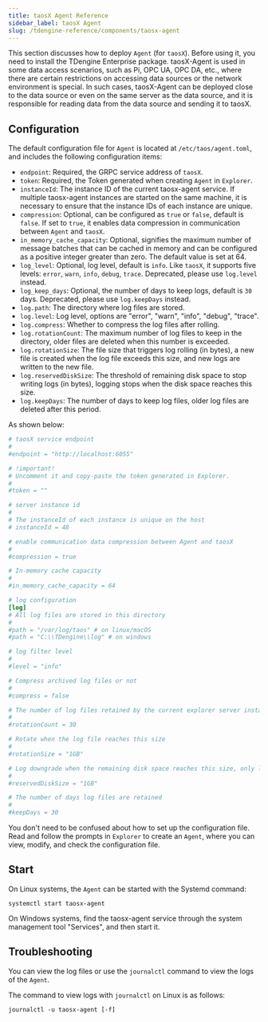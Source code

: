 ```yaml
---
title: taosX Agent Reference
sidebar_label: taosX Agent
slug: /tdengine-reference/components/taosx-agent
---
```


This section discusses how to deploy `Agent` (for `taosX`). Before using it, you need to install the TDengine Enterprise package. taosX-Agent is used in some data access scenarios, such as Pi, OPC UA, OPC DA, etc., where there are certain restrictions on accessing data sources or the network environment is special. In such cases, taosX-Agent can be deployed close to the data source or even on the same server as the data source, and it is responsible for reading data from the data source and sending it to taosX.

## Configuration

The default configuration file for `Agent` is located at `/etc/taos/agent.toml`, and includes the following configuration items:

- `endpoint`: Required, the GRPC service address of `taosX`.
- `token`: Required, the Token generated when creating `Agent` in `Explorer`.
- `instanceId`: The instance ID of the current taosx-agent service. If multiple taosx-agent instances are started on the same machine, it is necessary to ensure that the instance IDs of each instance are unique.
- `compression`: Optional, can be configured as `true` or `false`, default is `false`. If set to `true`, it enables data compression in communication between `Agent` and `taosX`.
- `in_memory_cache_capacity`: Optional, signifies the maximum number of message batches that can be cached in memory and can be configured as a positive integer greater than zero. The default value is set at 64.
- `log_level`: Optional, log level, default is `info`. Like `taosX`, it supports five levels: `error`, `warn`, `info`, `debug`, `trace`. Deprecated, please use `log.level` instead.
- `log_keep_days`: Optional, the number of days to keep logs, default is `30` days. Deprecated, please use `log.keepDays` instead.
- `log.path`: The directory where log files are stored.
- `log.level`: Log level, options are "error", "warn", "info", "debug", "trace".
- `log.compress`: Whether to compress the log files after rolling.
- `log.rotationCount`: The maximum number of log files to keep in the directory, older files are deleted when this number is exceeded.
- `log.rotationSize`: The file size that triggers log rolling (in bytes), a new file is created when the log file exceeds this size, and new logs are written to the new file.
- `log.reservedDiskSize`: The threshold of remaining disk space to stop writing logs (in bytes), logging stops when the disk space reaches this size.
- `log.keepDays`: The number of days to keep log files, older log files are deleted after this period.

As shown below:

```toml
# taosX service endpoint
#
#endpoint = "http://localhost:6055"

# !important!
# Uncomment it and copy-paste the token generated in Explorer.
#
#token = ""

# server instance id
# 
# The instanceId of each instance is unique on the host
# instanceId = 48

# enable communication data compression between Agent and taosX
#
#compression = true

# In-memory cache capacity
#
#in_memory_cache_capacity = 64

# log configuration
[log]
# All log files are stored in this directory
# 
#path = "/var/log/taos" # on linux/macOS
#path = "C:\\TDengine\\log" # on windows

# log filter level
#
#level = "info"

# Compress archived log files or not
# 
#compress = false

# The number of log files retained by the current explorer server instance in the `path` directory
# 
#rotationCount = 30

# Rotate when the log file reaches this size
# 
#rotationSize = "1GB"

# Log downgrade when the remaining disk space reaches this size, only logging `ERROR` level logs
# 
#reservedDiskSize = "1GB"

# The number of days log files are retained
#
#keepDays = 30
```

You don't need to be confused about how to set up the configuration file. Read and follow the prompts in `Explorer` to create an `Agent`, where you can view, modify, and check the configuration file.

## Start

On Linux systems, the `Agent` can be started with the Systemd command:

```shell
systemctl start taosx-agent
```

On Windows systems, find the taosx-agent service through the system management tool "Services", and then start it.

## Troubleshooting

You can view the log files or use the `journalctl` command to view the logs of the `Agent`.

The command to view logs with `journalctl` on Linux is as follows:

```shell
journalctl -u taosx-agent [-f]
```
